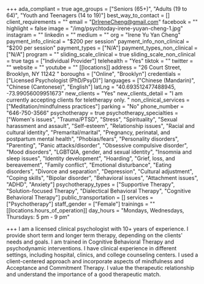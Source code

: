 +++
ada_compliant = true
age_groups = ["Seniors (65+)", "Adults (19 to 64)", "Youth and Teenagers (14 to 19)"]
best_way_to_contact = []
client_requirements = ""
email = "DrIreneCheng@gmail.com"
facebook = ""
highlight = false
image = "/img/psychtoday-irene-yuyan-cheng-1.jpg"
instagram = ""
linkedin = ""
medium = ""
org = "Irene Yu Yan Cheng"
payment_info_clinical = "$200 per session"
payment_info_non_clinical = "$200 per session"
payment_types = ["N/A"]
payment_types_non_clinical = ["N/A"]
program = ""
sliding_scale_clinical = true
sliding_scale_non_clinical = true
tags = ["Individual Provider"]
telehealth = "Yes"
tiktok = ""
twitter = ""
website = ""
youtube = ""
[[locations]]
address = "26 Court Street, Brooklyn, NY 11242 "
boroughs = ["Online", "Brooklyn"]
credentials = ["Licensed Psychologist (PhD/PsyD)"]
languages = ["Chinese (Mandarin)", "Chinese (Cantonese)", "English"]
latLng = "40.693512477488945, -73.99056009951673"
new_clients = "Yes"
new_clients_detail = "I am currently accepting clients for teletherapy only. "
non_clinical_services = ["Meditation/mindfulness practices"]
parking = "No"
phone_number = "646-750-3566"
psychotherapy = true
psychotherapy_specialties = ["Women's issues", "Trauma/PTSD", "Stress", "Spirituality", "Sexual harassment and assault", "Self-esteem", "Relationship issues", "Racial and cultural identity", "Premarital/marital", "Pregnancy, perinatal, and postpartum mental health", "Phobias/fears", "Personality disorders", "Parenting", "Panic attacks/disorder", "Obsessive compulsive disorder", "Mood disorders", "LGBTQIA, gender, and sexual identity", "Insomnia and sleep issues", "Identity development", "Hoarding", "Grief, loss, and bereavement", "Family conflict", "Emotional disturbance", "Eating disorders", "Divorce and separation", "Depression", "Cultural adjustment", "Coping skills", "Bipolar disorder", "Behavioral issues", "Attachment issues", "ADHD", "Anxiety"]
psychotherapy_types = ["Supportive Therapy", "Solution-focused Therapy", "Dialectical Behavioral Therapy", "Cognitive Behavioral Therapy"]
public_transportation = []
services = ["Psychotherapy"]
staff_gender = ["Female"]
trainings = ""
[[locations.hours_of_operation]]
day_hours = "Mondays, Wednesdays, Thursdays: 5 pm - 9 pm"

+++
I am a licensed clinical psychologist with 10+ years of experience. I provide short term and longer term therapy, depending on the clients' needs and goals. I am trained in Cognitive Behavioral Therapy and psychodynamic interventions. I have clinical experience in different settings, including hospital, clinics, and college counseling centers. I used a client-centered approach and incorporate aspects of mindfulness and Acceptance and Commitment Therapy. I value the therapeutic relationship and understand the importance of a good therapeutic match.
